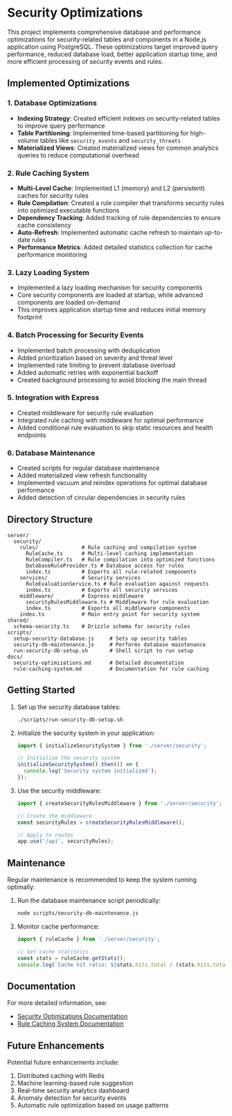# Security Optimizations

This project implements comprehensive database and performance optimizations for security-related tables and components in a Node.js application using PostgreSQL. These optimizations target improved query performance, reduced database load, better application startup time, and more efficient processing of security events and rules.

## Implemented Optimizations

### 1. Database Optimizations

- **Indexing Strategy**: Created efficient indexes on security-related tables to improve query performance
- **Table Partitioning**: Implemented time-based partitioning for high-volume tables like `security_events` and `security_threats`
- **Materialized Views**: Created materialized views for common analytics queries to reduce computational overhead

### 2. Rule Caching System

- **Multi-Level Cache**: Implemented L1 (memory) and L2 (persistent) caches for security rules
- **Rule Compilation**: Created a rule compiler that transforms security rules into optimized executable functions
- **Dependency Tracking**: Added tracking of rule dependencies to ensure cache consistency
- **Auto-Refresh**: Implemented automatic cache refresh to maintain up-to-date rules
- **Performance Metrics**: Added detailed statistics collection for cache performance monitoring

### 3. Lazy Loading System

- Implemented a lazy loading mechanism for security components
- Core security components are loaded at startup, while advanced components are loaded on-demand
- This improves application startup time and reduces initial memory footprint

### 4. Batch Processing for Security Events

- Implemented batch processing with deduplication
- Added prioritization based on severity and threat level
- Implemented rate limiting to prevent database overload
- Added automatic retries with exponential backoff
- Created background processing to avoid blocking the main thread

### 5. Integration with Express

- Created middleware for security rule evaluation
- Integrated rule caching with middleware for optimal performance
- Added conditional rule evaluation to skip static resources and health endpoints

### 6. Database Maintenance

- Created scripts for regular database maintenance
- Added materialized view refresh functionality
- Implemented vacuum and reindex operations for optimal database performance
- Added detection of circular dependencies in security rules

## Directory Structure

```
server/
  security/
    rules/              # Rule caching and compilation system
      RuleCache.ts      # Multi-level caching implementation
      RuleCompiler.ts   # Rule compilation into optimized functions
      DatabaseRuleProvider.ts # Database access for rules
      index.ts          # Exports all rule-related components
    services/           # Security services
      RuleEvaluationService.ts # Rule evaluation against requests
      index.ts          # Exports all security services
    middleware/         # Express middleware
      securityRulesMiddleware.ts # Middleware for rule evaluation
      index.ts          # Exports all middleware components
    index.ts            # Main entry point for security system
shared/
  schema-security.ts    # Drizzle schema for security rules
scripts/
  setup-security-database.js     # Sets up security tables
  security-db-maintenance.js     # Performs database maintenance
  run-security-db-setup.sh       # Shell script to run setup
docs/
  security-optimizations.md      # Detailed documentation
  rule-caching-system.md         # Documentation for rule caching
```

## Getting Started

1. Set up the security database tables:
   ```bash
   ./scripts/run-security-db-setup.sh
   ```

2. Initialize the security system in your application:
   ```typescript
   import { initializeSecuritySystem } from './server/security';

   // Initialize the security system
   initializeSecuritySystem().then(() => {
     console.log('Security system initialized');
   });
   ```

3. Use the security middleware:
   ```typescript
   import { createSecurityRulesMiddleware } from './server/security';

   // Create the middleware
   const securityRules = createSecurityRulesMiddleware();

   // Apply to routes
   app.use('/api', securityRules);
   ```

## Maintenance

Regular maintenance is recommended to keep the system running optimally:

1. Run the database maintenance script periodically:
   ```bash
   node scripts/security-db-maintenance.js
   ```

2. Monitor cache performance:
   ```typescript
   import { ruleCache } from './server/security';

   // Get cache statistics
   const stats = ruleCache.getStats();
   console.log(`Cache hit ratio: ${stats.hits.total / (stats.hits.total + stats.misses.total)}`);
   ```

## Documentation

For more detailed information, see:

- [Security Optimizations Documentation](docs/security-optimizations.md)
- [Rule Caching System Documentation](docs/rule-caching-system.md)

## Future Enhancements

Potential future enhancements include:

1. Distributed caching with Redis
2. Machine learning-based rule suggestion
3. Real-time security analytics dashboard
4. Anomaly detection for security events
5. Automatic rule optimization based on usage patterns